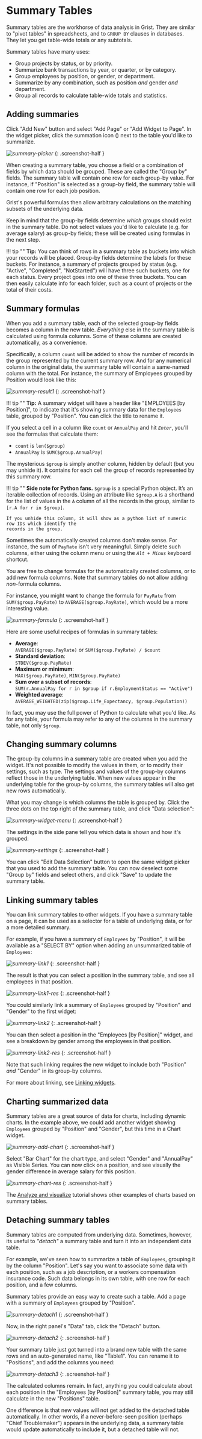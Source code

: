 # Summary Tables

Summary tables are the workhorse of data analysis in Grist. They are similar to "pivot tables" in
spreadsheets, and to `GROUP BY` clauses in databases. They let you get table-wide totals or any
subtotals.

Summary tables have many uses:

  - Group projects by status, or by priority.
  - Summarize bank transactions by year, or quarter, or by category.
  - Group employees by position, or gender, or department.
  - Summarize by any combination, such as position *and* gender *and* department.
  - Group all records to calculate table-wide totals and statistics.

## Adding summaries

Click "Add New" button and select "Add Page" or "Add Widget to Page". In
the widget picker, click the summation icon
(<span class="grist-icon" style="--icon: var(--icon-Pivot)"></span>) next to the table you'd like
to summarize.

<span class="screenshot-large">*![summary-picker](images/summary-picker.png)*</span>
{: .screenshot-half }

When creating a summary table, you choose a field or a combination of fields by which data should
be grouped. These are called the "Group by" fields. The summary table will contain one row for
each group-by value. For instance, if "Position" is selected as a group-by field, the summary
table will contain one row for each job position.

Grist's powerful formulas then allow arbitrary calculations on the matching subsets of the
underlying data.

Keep in mind that the group-by fields determine *which* groups should exist in the summary table.
Do not select values you'd like to calculate (e.g. for average salary) as group-by fields; these will
be created using formulas in the next step.

!!! tip ""
    **Tip:** You can think of rows in a summary table as buckets into which your records will be
    placed. Group-by fields determine the labels for these buckets. For instance, a summary of
    projects grouped by status (e.g. "Active", "Completed", "NotStarted") will have three such
    buckets, one for each status. Every project goes into one of these three buckets. You can then
    easily calculate info for each folder, such as a count of projects or the total of their costs.

## Summary formulas

When you add a summary table, each of the selected group-by fields becomes a column in the new
table. *Everything* else in the summary table is calculated using formula columns. Some of these
columns are created automatically, as a convenience.

Specifically, a column `count` will be added to show the number of records in the group
represented by the current summary row. And for any numerical column in the original data, the
summary table will contain a same-named column with the total. For instance, the summary of
Employees grouped by Position would look like this:

<span class="screenshot-large">*![summary-result1](images/summary-result1.png)*</span>
{: .screenshot-half }

!!! tip ""
    **Tip:** A summary widget will have a header like "EMPLOYEES [by Position]", to
    indicate that it's showing summary data for the `Employees` table, grouped by "Position". You
    can click the title to rename it.

If you select a cell in a column like `count` or `AnnualPay` and hit <code
class="keys">*Enter*</code>, you'll see the formulas that calculate them:

  - `count` is `len($group)`
  - `AnnualPay` is `SUM($group.AnnualPay)`

The mysterious `$group` is simply another column, hidden by default (but you may unhide it). It contains for each cell the group of records represented by this summary row.

!!! tip ""
    **Side note for Python fans.**
    `$group` is a special Python object. It’s an iterable collection of records. Using an
    attribute like `$group.A` is a shorthand for the list of values in the `A` column of all the
    records in the group, similar to `[r.A for r in $group]`.

    If you unhide this column, it will show as a python list of numeric row IDs which identify the
    records in the group.

Sometimes the automatically created columns don't make sense. For instance, the sum of `PayRate`
isn't very meaningful. Simply delete such columns, either using the column menu or
using the <code class="keys">*Alt* + *Minus*</code> keyboard shortcut.

You are free to change formulas for the automatically created columns, or to add new formula
columns. Note that summary tables do not allow adding *non*-formula columns.

For instance, you might want to change the formula for `PayRate` from `SUM($group.PayRate)` to
`AVERAGE($group.PayRate)`, which would be a more interesting value.

<span class="screenshot-large">*![summary-formula](images/summary-formula.png)*</span>
{: .screenshot-half }

Here are some useful recipes of formulas in summary tables:

  - **Average**:  
    `AVERAGE($group.PayRate)` or `SUM($group.PayRate) / $count`
  - **Standard deviation**:  
    `STDEV($group.PayRate)`
  - **Maximum or minimum**:  
    `MAX($group.PayRate)`, `MIN($group.PayRate)`
  - **Sum over a subset of records**:  
    `SUM(r.AnnualPay for r in $group if r.EmploymentStatus == "Active")`
  - **Weighted average**:  
    `AVERAGE_WEIGHTED(zip($group.Life_Expectancy, $group.Population))`

In fact, you may use the full power of Python to calculate what you'd like. As for any table, your
formula may refer to any of the columns in the summary table, not only `$group`.

## Changing summary columns

The group-by columns in a summary table are created when you add the widget. It's not possible to
modify the values in them, or to modify their settings, such as type. The settings and values of
the group-by columns reflect those in the underlying table. When new values appear in the
underlying table for the group-by columns, the summary tables will also get new rows
automatically.

What you may change is which columns the table is grouped by. Click the three dots on the top
right of the summary table, and click "Data selection":

<span class="screenshot-large">*![summary-widget-menu](images/summary-widget-menu.png)*</span>
{: .screenshot-half }

The settings in the side pane tell you which data is shown and how it's grouped:

<span class="screenshot-large">*![summary-settings](images/summary-settings.png)*</span>
{: .screenshot-half }

You can click "Edit Data Selection" button to open the same widget picker that you used to add the
summary table. You can now deselect some "Group by" fields and select others, and click "Save" to
update the summary table.

## Linking summary tables

You can link summary tables to other widgets. If you have a summary table on a
page, it can be used as a selector for a table of underlying data, or for a more detailed summary.

For example, if you have a summary of `Employees` by "Position", it will be available as a "SELECT
BY" option when adding an unsummarized table of `Employees`:

<span class="screenshot-large">*![summary-link1](images/summary-link1.png)*</span>
{: .screenshot-half }

The result is that you can select a position in the summary table, and see all employees in that
position.

<span class="screenshot-large">*![summary-link1-res](images/summary-link1-res.png)*</span>
{: .screenshot-half }

You could similarly link a summary of `Employees` grouped by "Position" and "Gender" to the first widget:

<span class="screenshot-large">*![summary-link2](images/summary-link2.png)*</span>
{: .screenshot-half }

You can then select a position in the "Employees [by Position]" widget, and see a breakdown by
gender among the employees in that position.

<span class="screenshot-large">*![summary-link2-res](images/summary-link2-res.png)*</span>
{: .screenshot-half }

Note that such linking requires the new widget to include both "Position" *and* "Gender" in its
group-by columns.

For more about linking, see [Linking widgets](linking-widgets.md).


## Charting summarized data

Summary tables are a great source of data for charts, including dynamic charts. In the example
above, we could add another widget showing `Employees` grouped by "Position" and "Gender", but
this time in a Chart widget.

<span class="screenshot-large">*![summary-add-chart](images/summary-add-chart.png)*</span>
{: .screenshot-half }

Select "Bar Chart" for the chart type, and select "Gender" and "AnnualPay" as Visible Series. You
can now click on a position, and see visually the gender difference in average salary for this
position.

<span class="screenshot-large">*![summary-chart-res](images/summary-chart-res.png)*</span>
{: .screenshot-half }

The [Analyze and visualize](investment-research.md#dynamic-charts) tutorial shows other examples
of charts based on summary tables.


## Detaching summary tables

Summary tables are computed from underlying data. Sometimes, however, its useful to *"detach"* a
summary table and turn it into an independent data table.

For example, we've seen how to summarize a table of `Employees`, grouping it by the column
"Position". Let's say you want to associate some data with each position, such as a job
description, or a workers compensation insurance code. Such data belongs in its own table,
with one row for each position, and a few columns.

Summary tables provide an easy way to create such a table. Add a page with a summary of
`Employees` grouped by "Position".

<span class="screenshot-large">*![summary-detach1](images/summary-detach1.png)*</span>
{: .screenshot-half }

Now, in the right panel's "Data" tab, click the "Detach" button.

<span class="screenshot-large">*![summary-detach2](images/summary-detach2.png)*</span>
{: .screenshot-half }

Your summary table just got turned into a brand new table with the same rows and an auto-generated
name, like "Table1". You can rename it to "Positions", and add the columns you need:

<span class="screenshot-large">*![summary-detach3](images/summary-detach3.png)*</span>
{: .screenshot-half }

The calculated columns remain. In fact, anything you could calculate about each position in the
"Employees [by Position]" summary table, you may still calculate in the new "Positions" table.

One difference is that new values will not get added to the detached table automatically. In other
words, if a never-before-seen position (perhaps "Chief Troublemaker") appears in the underlying
data, a summary table would update automatically to include it, but a detached table will not.
